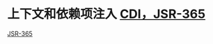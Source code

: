 # 上下文和依赖项注入 [CDI，JSR-365](https://cloud.ibm.com/docs/java?topic=java-mp-cdi&locale=zh-CN)

[JSR-365](https://docs.jboss.org/cdi/spec/2.0/cdi-spec.html)










